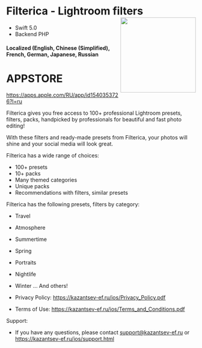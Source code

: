 # Filterica - Lightroom filters <img align="right" width="200" height="200" src="https://sun9-18.userapi.com/impg/hsAea2WZftWjVxeVcet1lTqAE5zgM-xuFYJWrA/I4IGgi-yI5Y.jpg?size=1024x1024&quality=96&proxy=1&sign=a5e40032b539c0e34a4ee36a76f8afa6&type=album">

- Swift 5.0
- Backend PHP

#### Localized (English, Chinese (Simplified), French, German, Japanese, Russian

# APPSTORE 
https://apps.apple.com/RU/app/id1540353726?l=ru

Filterica gives you free access to 100+ professional Lightroom presets, filters, packs, handpicked by professionals for beautiful and fast photo editing!

With these filters and ready-made presets from Filterica, your photos will shine and your social media will look great. 

Filterica has a wide range of choices: 
- 100+ presets
- 10+ packs
- Many themed categories
- Unique packs
- Recommendations with filters, similar presets


Filterica has the following presets, filters by category:
- Travel
- Atmosphere
- Summertime
- Spring
- Portraits
- Nightlife
- Winter
...
And others!


- Privacy Policy:
https://kazantsev-ef.ru/ios/Privacy_Policy.pdf

- Terms of Use:
https://kazantsev-ef.ru/ios/Terms_and_Conditions.pdf

Support:
- If you have any questions, please contact
support@kazantsev-ef.ru
or 
https://kazantsev-ef.ru/ios/support.html
